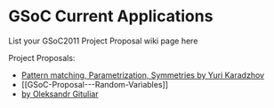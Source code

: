# GSoC Current Applications

List your GSoC2011 Project Proposal wiki page here

Project Proposals:

* [Pattern matching, Parametrization, Symmetries by Yuri Karadzhov](GSoC-2011-Application-Yuri-Karadzhov)
* [[GSoC-Proposal---Random-Variables]]
* [by Oleksandr Gituliar](GsoC-2011-Application-Oleksandr-Gituliar)